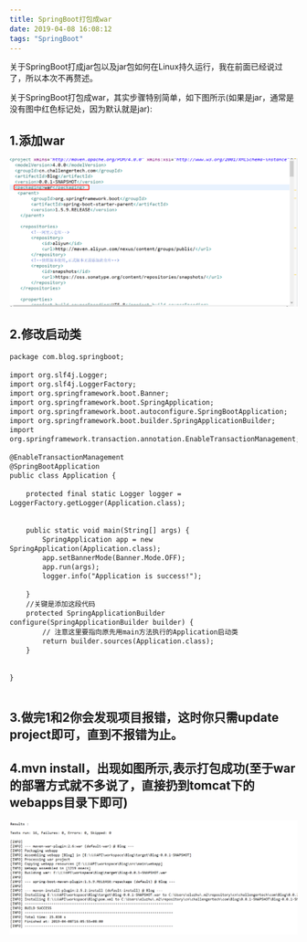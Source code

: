 ```yaml
---
title: SpringBoot打包成war
date: 2019-04-08 16:08:12
tags: "SpringBoot"
---
```


关于SpringBoot打成jar包以及jar包如何在Linux持久运行，我在前面已经说过了，所以本次不再赘述。

关于SpringBoot打包成war，其实步骤特别简单，如下图所示(如果是jar，通常是没有图中红色标记处，因为默认就是jar):
<!--more-->
## 1.添加<packaging>war</packaging>
![](SpringBoot打包成war/springboot.png)


## 2.修改启动类
```
package com.blog.springboot;

import org.slf4j.Logger;
import org.slf4j.LoggerFactory;
import org.springframework.boot.Banner;
import org.springframework.boot.SpringApplication;
import org.springframework.boot.autoconfigure.SpringBootApplication;
import org.springframework.boot.builder.SpringApplicationBuilder;
import org.springframework.transaction.annotation.EnableTransactionManagement;

@EnableTransactionManagement
@SpringBootApplication
public class Application {

    protected final static Logger logger = LoggerFactory.getLogger(Application.class);


    public static void main(String[] args) {
        SpringApplication app = new SpringApplication(Application.class);
        app.setBannerMode(Banner.Mode.OFF);
        app.run(args);
        logger.info("Application is success!");

    }
    //关键是添加这段代码
    protected SpringApplicationBuilder configure(SpringApplicationBuilder builder) {
		// 注意这里要指向原先用main方法执行的Application启动类
		return builder.sources(Application.class);
	}


}


```


## 3.做完1和2你会发现项目报错，这时你只需update project即可，直到不报错为止。

## 4.mvn install，出现如图所示,表示打包成功(至于war的部署方式就不多说了，直接扔到tomcat下的webapps目录下即可)
![](SpringBoot打包成war/war.png)

